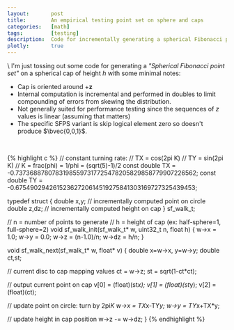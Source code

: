 ```yaml
---
layout:       post
title:        An empirical testing point set on sphere and caps
categories:   [math]
tags:         [testing]
description:  Code for incrementally generating a spherical Fibonacci point set on a spherical cap
plotly:       true
---
```


\\
I'm just tossing out some code for generating a *"Spherical Fibonacci point set"* on a spherical cap of height $h$ with some minimal notes:

* Cap is oriented around $+\mathbf{z}$
* Internal computation is incremental and performed in doubles to limit compounding of errors from skewing the distribution.
* Not generally suited for performance testing since the sequences of $z$ values is linear (assuming that matters)
* The specific SFPS variant is skip logical element zero so doesn't produce $\bvec{0,0,1}$.

<br>

{% highlight c %}
// constant turning rate: 
//   TX = cos(2pi K)
//   TY = sin(2pi K) 
//   K  = frac(phi) = 1/phi = (sqrt(5)-1)/2
const double TX = -0.73736887807831985597317725478205829858779907226562;
const double TY = -0.67549029426152362720614519275841303169727325439453;

typedef struct {
  double x,y;     // incrementally computed point on circle
  double z,dz;    // incrementally computed height on cap
} sf_walk_t;

// n = number of points to generate
// h = height of cap (ex: half-sphere=1, full-sphere=2)
void sf_walk_init(sf_walk_t* w, uint32_t n, float h)
{
  w->x = 1.0;
  w->y = 0.0;
  w->z = (n-1.0)/n;
  w->dz = h/n;
}

void sf_walk_next(sf_walk_t* w, float* v)
{
  double x=w->x, y=w->y;
  double ct,st;

  // current disc to cap mapping values
  ct   = w->z; 
  st   = sqrt(1-ct*ct);
  
  // output current point on cap
  v[0] = (float)(st*x);
  v[1] = (float)(st*y);
  v[2] = (float)(ct);
  
  // update point on circle: turn by 2pi*K
  w->x  = TX*x-TY*y;
  w->y  = TY*x+TX*y;

  // update height in cap position
  w->z -= w->dz;
}
{% endhighlight %}
